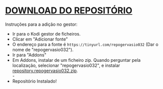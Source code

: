 # <a href="repository.repogervasio032.zip">DOWNLOAD DO REPOSITÓRIO</a>

Instruções para a adição no gestor:


<p align="left">
  <ul>
    <li>Ir para o Kodi gestor de ficheiros.</li>
    <li>Clicar em "Adicionar fonte"</li>
    <li>O endereço para a fonte é <code>https://tinyurl.com/repogervasio032</code> (Dar o nome de "repogervasio032").</li>
    <li>Ir para "Addons"</li>
    <li>Em Addons, instalar de um ficheiro zip. Quando perguntar pela localização, selecionar "repogervasio032", e instalar <a href="repository.repogervasio032.zip">repository.repogervasio032.zip</a>.</li>
    -
    <li>Repositório Instalado!</li>
    
</ul>

                                      
                                       

</p>


